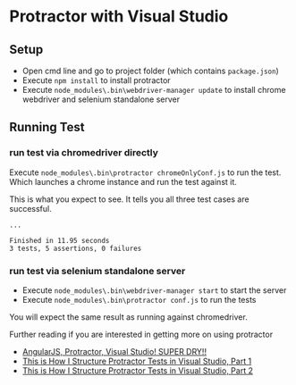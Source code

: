 ﻿# Protractor with Visual Studio

## Setup
 - Open cmd line and go to project folder (which contains `package.json`)
 - Execute `npm install` to install protractor
 - Execute `node_modules\.bin\webdriver-manager update` to install chrome webdriver and selenium standalone server

## Running Test

### run test via chromedriver directly
Execute `node_modules\.bin\protractor chromeOnlyConf.js` to run the test. Which launches a chrome instance and run the test against it.

This is what you expect to see. It tells you all three test cases are successful.

    ...

    Finished in 11.95 seconds
    3 tests, 5 assertions, 0 failures

### run test via selenium standalone server
 - Execute `node_modules\.bin\webdriver-manager start` to start the server
 - Execute `node_modules\.bin\protractor conf.js` to run the tests

You will expect the same result as running against chromedriver.

Further reading if you are interested in getting more on using protractor

 - [AngularJS, Protractor, Visual Studio! SUPER DRY!!](http://wp.me/p1vM0R-5D)
 - [This is How I Structure Protractor Tests in Visual Studio, Part 1](http://wp.me/p1vM0R-6s)
 - [This is How I Structure Protractor Tests in Visual Studio, Part 2](http://wp.me/p1vM0R-6E)

